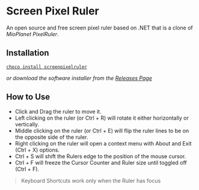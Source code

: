 # Screen Pixel Ruler
An open source and free screen pixel ruler based on .NET that is a clone of *MioPlanet PixelRuler*.

## Installation
[`choco install screenpixelruler`](https://www.chocolatey.org/about)

*or download the software installer from the [Releases Page](https://github.com/Cossey/screenpixelruler/releases)*

## How to Use
* Click and Drag the ruler to move it. 
* Left clicking on the ruler (or Ctrl + R) will rotate it either horizontally or vertically.
* Middle clicking on the ruler (or Ctrl + E) will flip the ruler lines to be on the opposite side of the ruler.
* Right clicking on the ruler will open a context menu with About and Exit (Ctrl + X) options.
* Ctrl + S will shift the Rulers edge to the position of the mouse cursor.
* Ctrl + F will freeze the Cursor Counter and Ruler size until toggled off (Ctrl + F).

> Keyboard Shortcuts work only when the Ruler has focus
